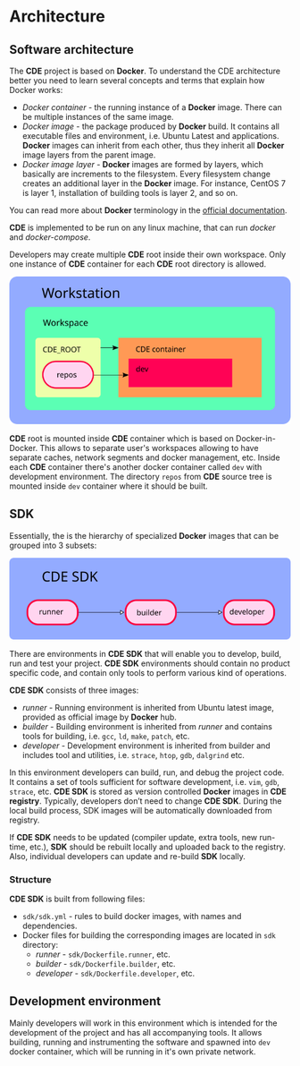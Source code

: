 # Architecture

## Software architecture

The **CDE** project is based on **Docker**.
To understand the CDE architecture better you need to learn several concepts and terms that explain
how Docker works:

- *Docker container* - the running instance of a **Docker** image. There can be multiple instances
  of the same image.
- *Docker image* - the package produced by **Docker** build. It contains all executable files and
  environment, i.e. Ubuntu Latest and applications. **Docker** images can inherit from each other, thus
  they inherit all **Docker** image layers from the parent image.
- *Docker image layer* - **Docker** images are formed by layers, which basically are increments to
  the filesystem.
  Every filesystem change creates an additional layer in the **Docker** image.
  For instance, CentOS 7 is layer 1, installation of building tools is layer 2, and so on.

You can read more about **Docker** terminology in the
[official documentation](https://docs.docker.com/engine/docker-overview).

**CDE** is implemented to be run on any linux machine, that can run *docker* and *docker-compose*.

Developers may create multiple **CDE** root inside their own workspace. Only one instance of **CDE**
container for each **CDE** root directory is allowed.

![Workstation deployment](assets/workstation.png)

**CDE** root is mounted inside **CDE** container which is based on Docker-in-Docker. This allows to
separate user's workspaces allowing to have separate caches, network segments and docker management,
etc.
Inside each **CDE** container there's another docker container called `dev` with development
environment. The directory `repos` from **CDE** source tree is mounted inside `dev` container
where it should be built.

## SDK

Essentially, the is the hierarchy of specialized **Docker** images that can be grouped into 3
subsets:

![CDE SDK](assets/sdk.png)

There are environments in **CDE SDK** that will enable you to develop, build, run and test your
project. **CDE SDK** environments should contain no product specific code, and contain only
tools to perform various kind of operations.

**CDE SDK** consists of three images:

- *runner* - Running environment is inherited from Ubuntu latest image, provided as official image by
  **Docker** hub.
- *builder* - Building environment is inherited from *runner* and contains tools for building, 
  i.e. `gcc`, `ld`, `make`, `patch`, etc.
- *developer* - Development environment is inherited from builder and includes tool and utilities,
  i.e. `strace`, `htop`, `gdb`, `dalgrind` etc.

In this environment developers can build, run, and debug the project code. It contains a
set of tools sufficient for software development, i.e. `vim`, `gdb`, `strace`, etc. **CDE SDK** is
stored as version controlled **Docker** images in **CDE registry**. Typically, developers don’t
need to change **CDE SDK**. During the local build process, SDK images will be automatically
downloaded from registry.

If **CDE SDK** needs to be updated (compiler update, extra tools, new run-time, etc.), **SDK**
should be rebuilt locally and uploaded back to the registry. Also, individual developers can update
and re-build **SDK** locally.

### Structure

**CDE SDK** is built from following files:

- `sdk/sdk.yml` - rules to build docker images, with names and dependencies.
- Docker files for building the corresponding images are located in `sdk` directory:
  - *runner* - `sdk/Dockerfile.runner`, etc.
  - *builder* - `sdk/Dockerfile.builder`, etc.
  - *developer* - `sdk/Dockerfile.developer`, etc.

## Development environment

Mainly developers will work in this environment which is intended for the development of the project
and has all accompanying tools. It allows building, running and instrumenting the software and
spawned into `dev` docker container, which will be running in it's own private network.
